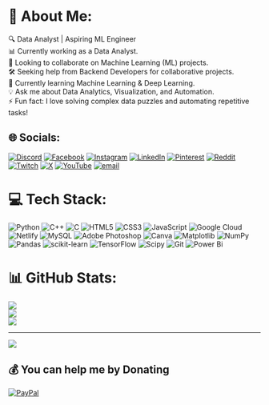 # 💫 About Me:
🔍 Data Analyst | Aspiring ML Engineer<br>📊 Currently working as a Data Analyst.<br>🤝 Looking to collaborate on Machine Learning (ML) projects.<br>🛠️ Seeking help from Backend Developers for collaborative projects.<br>🌱 Currently learning Machine Learning & Deep Learning.<br>💡 Ask me about Data Analytics, Visualization, and Automation.<br>⚡ Fun fact: I love solving complex data puzzles and automating repetitive tasks!


## 🌐 Socials:
[![Discord](https://img.shields.io/badge/Discord-%237289DA.svg?logo=discord&logoColor=white)](https://discord.gg/amit_x_yadav) [![Facebook](https://img.shields.io/badge/Facebook-%231877F2.svg?logo=Facebook&logoColor=white)](https://facebook.com/amit_x_yadav) [![Instagram](https://img.shields.io/badge/Instagram-%23E4405F.svg?logo=Instagram&logoColor=white)](https://instagram.com/amit_x_yadav) [![LinkedIn](https://img.shields.io/badge/LinkedIn-%230077B5.svg?logo=linkedin&logoColor=white)](https://linkedin.com/in/amit-kumar-yadav9188) [![Pinterest](https://img.shields.io/badge/Pinterest-%23E60023.svg?logo=Pinterest&logoColor=white)](https://pinterest.com/amit_x_yadav) [![Reddit](https://img.shields.io/badge/Reddit-%23FF4500.svg?logo=Reddit&logoColor=white)](https://reddit.com/user/amit_x_yadav) [![Twitch](https://img.shields.io/badge/Twitch-%239146FF.svg?logo=Twitch&logoColor=white)](https://twitch.tv/amit_x_yadav) [![X](https://img.shields.io/badge/X-black.svg?logo=X&logoColor=white)](https://x.com/amit_x_yadav) [![YouTube](https://img.shields.io/badge/YouTube-%23FF0000.svg?logo=YouTube&logoColor=white)](https://youtube.com/@amit_x_yadav) [![email](https://img.shields.io/badge/Email-D14836?logo=gmail&logoColor=white)](mailto:amyadav4646@gmail.com) 

# 💻 Tech Stack:
![Python](https://img.shields.io/badge/python-3670A0?style=flat&logo=python&logoColor=ffdd54) ![C++](https://img.shields.io/badge/c++-%2300599C.svg?style=flat&logo=c%2B%2B&logoColor=white) ![C](https://img.shields.io/badge/c-%2300599C.svg?style=flat&logo=c&logoColor=white) ![HTML5](https://img.shields.io/badge/html5-%23E34F26.svg?style=flat&logo=html5&logoColor=white) ![CSS3](https://img.shields.io/badge/css3-%231572B6.svg?style=flat&logo=css3&logoColor=white) ![JavaScript](https://img.shields.io/badge/javascript-%23323330.svg?style=flat&logo=javascript&logoColor=%23F7DF1E) ![Google Cloud](https://img.shields.io/badge/GoogleCloud-%234285F4.svg?style=flat&logo=google-cloud&logoColor=white) ![Netlify](https://img.shields.io/badge/netlify-%23000000.svg?style=flat&logo=netlify&logoColor=#00C7B7) ![MySQL](https://img.shields.io/badge/mysql-4479A1.svg?style=flat&logo=mysql&logoColor=white) ![Adobe Photoshop](https://img.shields.io/badge/adobe%20photoshop-%2331A8FF.svg?style=flat&logo=adobe%20photoshop&logoColor=white) ![Canva](https://img.shields.io/badge/Canva-%2300C4CC.svg?style=flat&logo=Canva&logoColor=white) ![Matplotlib](https://img.shields.io/badge/Matplotlib-%23ffffff.svg?style=flat&logo=Matplotlib&logoColor=black) ![NumPy](https://img.shields.io/badge/numpy-%23013243.svg?style=flat&logo=numpy&logoColor=white) ![Pandas](https://img.shields.io/badge/pandas-%23150458.svg?style=flat&logo=pandas&logoColor=white) ![scikit-learn](https://img.shields.io/badge/scikit--learn-%23F7931E.svg?style=flat&logo=scikit-learn&logoColor=white) ![TensorFlow](https://img.shields.io/badge/TensorFlow-%23FF6F00.svg?style=flat&logo=TensorFlow&logoColor=white) ![Scipy](https://img.shields.io/badge/SciPy-%230C55A5.svg?style=flat&logo=scipy&logoColor=%white) ![Git](https://img.shields.io/badge/git-%23F05033.svg?style=flat&logo=git&logoColor=white) ![Power Bi](https://img.shields.io/badge/power_bi-F2C811?style=flat&logo=powerbi&logoColor=black)
# 📊 GitHub Stats:
![](https://github-readme-stats.vercel.app/api?username=amit_x_yadav&theme=dark&hide_border=false&include_all_commits=false&count_private=false)<br/>
![](https://github-readme-streak-stats.herokuapp.com/?user=amit_x_yadav&theme=dark&hide_border=false)<br/>
![](https://github-readme-stats.vercel.app/api/top-langs/?username=amit_x_yadav&theme=dark&hide_border=false&include_all_commits=false&count_private=false&layout=compact)

---
[![](https://visitcount.itsvg.in/api?id=amit_x_yadav&icon=0&color=1)](https://visitcount.itsvg.in)

  ## 💰 You can help me by Donating
  [![PayPal](https://img.shields.io/badge/PayPal-00457C?style=for-the-badge&logo=paypal&logoColor=white)](https://paypal.me/amityadavji) 

  
<!-- Proudly created with GPRM ( https://gprm.itsvg.in ) -->
